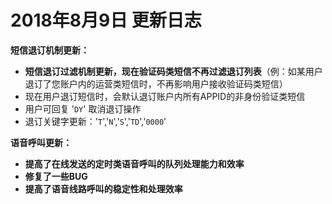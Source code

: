 # 2018年8月9日 更新日志


**短信退订机制更新：**

*   **短信退订过滤机制更新，现在验证码类短信不再过滤退订列表**（例：如某用户退订了您账户内的运营类短信时，不再影响用户接收验证码类短信）
*   现在用户退订短信时，会默认退订账户内所有APPID的非身份验证类短信
*   用户可回复 '`DY`' 取消退订操作
*   退订关键字更新：'`T`','`N`','`S`','`TD`','`0000`'

  
**语音呼叫更新：**

*   **提高了在线发送的定时类语音呼叫的队列处理能力和效率**
*   **修复了一些BUG**
*   **提高了语音线路呼叫的稳定性和处理效率**